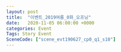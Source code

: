 ```yaml
---
layout: post
title:  "이벤트_2019여름_0화_오프닝"
date:   2020-11-05 06:00:00 +0000
categories: Event
Tags: Story Event
SceneCode: ["scene_evt190627_cp0_q1_s10"]
---
```

